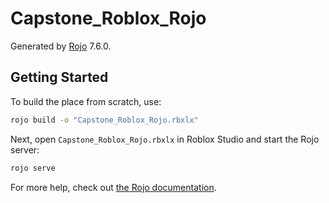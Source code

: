 # Capstone_Roblox_Rojo
Generated by [Rojo](https://github.com/rojo-rbx/rojo) 7.6.0.

## Getting Started
To build the place from scratch, use:

```bash
rojo build -o "Capstone_Roblox_Rojo.rbxlx"
```

Next, open `Capstone_Roblox_Rojo.rbxlx` in Roblox Studio and start the Rojo server:

```bash
rojo serve
```

For more help, check out [the Rojo documentation](https://rojo.space/docs).